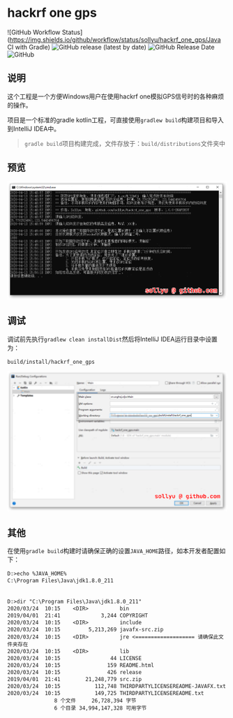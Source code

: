 # hackrf one gps

![GitHub Workflow Status](https://img.shields.io/github/workflow/status/sollyu/hackrf_one_gps/Java CI with Gradle)
![GitHub release (latest by date)](https://img.shields.io/github/v/release/sollyu/hackrf_one_gps)
![GitHub Release Date](https://img.shields.io/github/release-date/sollyu/hackrf_one_gps)
![GitHub](https://img.shields.io/github/license/sollyu/hackrf_one_gps)

## 说明

这个工程是一个方便Windows用户在使用hackrf one模拟GPS信号时的各种麻烦的操作。

项目是一个标准的gradle kotlin工程，可直接使用`gradlew build`构建项目和导入到IntelliJ IDEA中。

> `gradle build`项目构建完成，文件存放于：`build/distributions`文件夹中

## 预览

![image-20200413155059767](./readme.assets/image-20200413155059767.png)

## 调试

调试前先执行`gradlew clean installDist`然后将IntelliJ IDEA运行目录中设置为：

```
build/install/hackrf_one_gps
```

![image-20200413143822172](./readme.assets/image-20200413143822172.png)

## 其他

在使用`gradle build`构建时请确保正确的设置`JAVA_HOME`路径，如本开发者配置如下：

```
D:>echo %JAVA_HOME%
C:\Program Files\Java\jdk1.8.0_211


D:>dir "C:\Program Files\Java\jdk1.8.0_211"
2020/03/24  10:15    <DIR>          bin
2019/04/01  21:41             3,244 COPYRIGHT
2020/03/24  10:15    <DIR>          include
2020/03/24  10:15         5,213,269 javafx-src.zip
2020/03/24  10:15    <DIR>          jre	<=================== 请确保此文件夹存在
2020/03/24  10:15    <DIR>          lib
2020/03/24  10:15                44 LICENSE
2020/03/24  10:15               159 README.html
2020/03/24  10:15               426 release
2019/04/01  21:41        21,248,779 src.zip
2020/03/24  10:15           112,748 THIRDPARTYLICENSEREADME-JAVAFX.txt
2020/03/24  10:15           149,725 THIRDPARTYLICENSEREADME.txt
               8 个文件     26,728,394 字节
               6 个目录 34,994,147,328 可用字节
```


